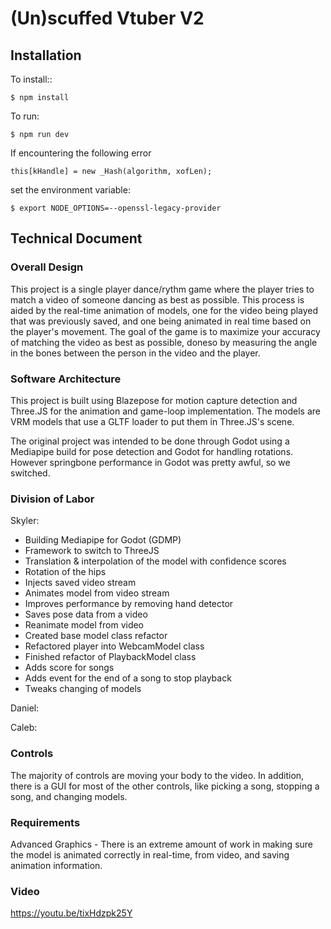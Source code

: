 # (Un)scuffed Vtuber V2

## Installation

To install::
```
$ npm install
```

To run:
```
$ npm run dev
```

If encountering the following error
```
this[kHandle] = new _Hash(algorithm, xofLen);
```
set the environment variable:
```
$ export NODE_OPTIONS=--openssl-legacy-provider
```

## Technical Document

### Overall Design

This project is a single player dance/rythm game where the player tries to match a video of someone dancing as best as possible. This process is aided by the real-time animation of models, one for the video being played that was previously saved, and one being animated in real time based on the player's movement. The goal of the game is to maximize your accuracy of matching the video as best as possible, doneso by measuring the angle in the bones between the person in the video and the player. 

### Software Architecture

This project is built using Blazepose for motion capture detection and Three.JS for the animation and game-loop implementation. The models are VRM models that use a GLTF loader to put them in Three.JS's scene. 

The original project was intended to be done through Godot using a Mediapipe build for pose detection and Godot for handling rotations. However springbone performance in Godot was pretty awful, so we switched.

### Division of Labor

Skyler:

- Building Mediapipe for Godot (GDMP)
- Framework to switch to ThreeJS
- Translation & interpolation of the model with confidence scores 
- Rotation of the hips
- Injects saved video stream
- Animates model from video stream
- Improves performance by removing hand detector
- Saves pose data from a video
- Reanimate model from video
- Created base model class refactor
- Refactored player into WebcamModel class
- Finished refactor of PlaybackModel class
- Adds score for songs
- Adds event for the end of a song to stop playback
- Tweaks changing of models

Daniel:

Caleb:

### Controls

The majority of controls are moving your body to the video. In addition, there is a GUI for most of the other controls, like picking a song, stopping a song, and changing models.

### Requirements

Advanced Graphics - There is an extreme amount of work in making sure the model is animated correctly in real-time, from video, and saving animation information. 


### Video

https://youtu.be/tixHdzpk25Y